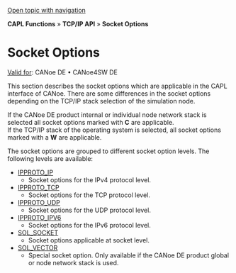 [Open topic with navigation](../../../../CANoeDEFamily.htm#Topics/CAPLFunctions/TCPIPAPI/CAPLfunctionsTCPIPSocketOptions.md)

**CAPL Functions** » **TCP/IP API** » **Socket Options**

# Socket Options

[Valid for](../../Shared/FeatureAvailability.md): CANoe DE • CANoe4SW DE

This section describes the socket options which are applicable in the CAPL interface of CANoe. There are some differences in the socket options depending on the TCP/IP stack selection of the simulation node.

If the CANoe DE product internal or individual node network stack is selected all socket options marked with **C** are applicable.  
If the TCP/IP stack of the operating system is selected, all socket options marked with a **W** are applicable.

The socket options are grouped to different socket option levels. The following levels are available:

- [IPPROTO_IP](CAPLfunctionsTCPIPSocketOptionsIPPROTO_IP.md)
  - Socket options for the IPv4 protocol level.
- [IPPROTO_TCP](CAPLfunctionsTCPIPSocketOptionsIPPROTO_TCP.md)
  - Socket options for the TCP protocol level.
- [IPPROTO_UDP](CAPLfunctionsTCPIPSocketOptionsIPPROTO_UDP.md)
  - Socket options for the UDP protocol level.
- [IPPROTO_IPV6](CAPLfunctionsTCPIPSocketOptionsIPPROTO_IPV6.md)
  - Socket options for the IPv6 protocol level.
- [SOL_SOCKET](CAPLfunctionsTCPIPSocketOptionsSOL_SOCKET.md)
  - Socket options applicable at socket level.
- [SOL_VECTOR](CAPLfunctionsTCPIPSocketOptionsSOL_Vector.md)
  - Special socket option. Only available if the CANoe DE product global or node network stack is used.

